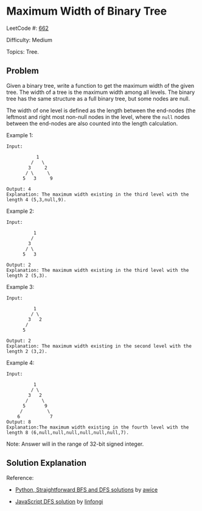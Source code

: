 # Maximum Width of Binary Tree

LeetCode #: [662](https://leetcode.com/problems/maximum-width-of-binary-tree/)

Difficulty: Medium

Topics: Tree.

## Problem

Given a binary tree, write a function to get the maximum width of the given tree. The width of a tree is the maximum width among all levels. The binary tree has the same structure as a full binary tree, but some nodes are null.

The width of one level is defined as the length between the end-nodes (the leftmost and right most non-null nodes in the level, where the `null` nodes between the end-nodes are also counted into the length calculation.

Example 1:

```text
Input: 

           1
         /   \
        3     2
       / \     \  
      5   3     9 

Output: 4
Explanation: The maximum width existing in the third level with the length 4 (5,3,null,9).
```

Example 2:

```text
Input: 

          1
         /  
        3    
       / \       
      5   3     

Output: 2
Explanation: The maximum width existing in the third level with the length 2 (5,3).
```

Example 3:

```text
Input: 

          1
         / \
        3   2 
       /        
      5      

Output: 2
Explanation: The maximum width existing in the second level with the length 2 (3,2).
```

Example 4:

```text
Input: 

          1
         / \
        3   2
       /     \  
      5       9 
     /         \
    6           7
Output: 8
Explanation:The maximum width existing in the fourth level with the length 8 (6,null,null,null,null,null,null,7).
```

Note: Answer will in the range of 32-bit signed integer.

## Solution Explanation

Reference: 

- [Python, Straightforward BFS and DFS solutions](https://leetcode.com/problems/maximum-width-of-binary-tree/discuss/106707/Python-Straightforward-BFS-and-DFS-solutions) by [awice](https://leetcode.com/awice)

- [JavaScript DFS solution](https://leetcode.com/problems/maximum-width-of-binary-tree/discuss/154200/JavaScript-DFS-solution) by [linfongi](https://leetcode.com/linfongi)
